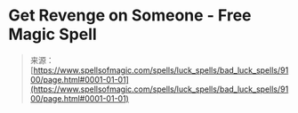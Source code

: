 <!--yml
category: 未分类
date: 2024-06-12 18:44:51
-->

# Get Revenge on Someone - Free Magic Spell

> 来源：[https://www.spellsofmagic.com/spells/luck_spells/bad_luck_spells/9100/page.html#0001-01-01](https://www.spellsofmagic.com/spells/luck_spells/bad_luck_spells/9100/page.html#0001-01-01)